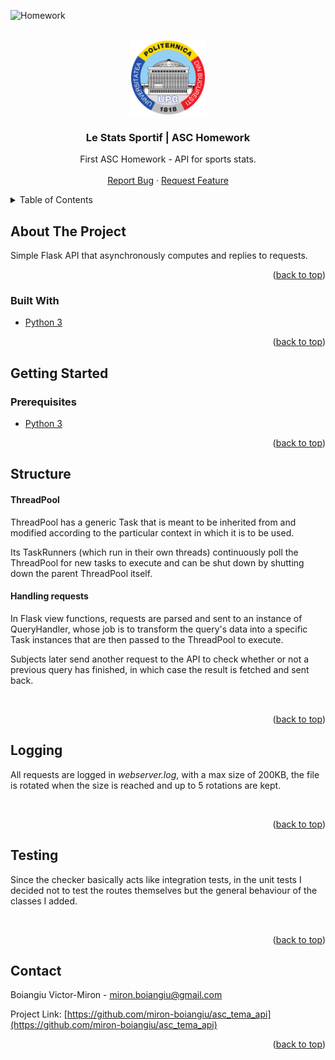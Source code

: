 <div id="top"></div>

![Homework][homework-shield]

<!-- PROJECT LOGO -->
<br />
<div align="center">
  <a href="https://github.com/miron-boiangiu/asc_tema_api">
    <img src="images/logo.png" alt="Logo" width="120" height="120">
  </a>

<h3 align="center">Le Stats Sportif | ASC Homework</h3>

  <p align="center">
    First ASC Homework - API for sports stats.
    <br />
    <br />
    <a href="https://github.com/miron-boiangiu/asc_tema_api/issues">Report Bug</a>
    ·
    <a href="https://github.com/miron-boiangiu/asc_tema_api/issues">Request Feature</a>
  </p>
</div>



<!-- TABLE OF CONTENTS -->
<details>
  <summary>Table of Contents</summary>
  <ol>
    <li>
      <a href="#about-the-project">About The Project</a>
      <ul>
        <li><a href="#built-with">Built With</a></li>
      </ul>
    </li>
    <li>
      <a href="#getting-started">Getting Started</a>
      <ul>
        <li><a href="#prerequisites">Prerequisites</a></li>
      </ul>
    </li>
    <li><a href="#structure">Structure</a></li>
    <li><a href="#logging">Logging</a></li>
    <li><a href="#testing">Testing</a></li>
    <li><a href="#contact">Contact</a></li>
  </ol>
</details>



<!-- ABOUT THE PROJECT -->
## About The Project

Simple Flask API that asynchronously computes and replies to requests.

<p align="right">(<a href="#top">back to top</a>)</p>



### Built With

* [Python 3](https://www.python.org/doc/)

<p align="right">(<a href="#top">back to top</a>)</p>



<!-- GETTING STARTED -->
## Getting Started



### Prerequisites

* [Python 3](https://www.python.org/)

<p align="right">(<a href="#top">back to top</a>)</p>

## Structure

#### ThreadPool

ThreadPool has a generic Task that is meant to be inherited from and modified according to the particular context in which it is to be used.

Its TaskRunners (which run in their own threads) continuously poll the ThreadPool for new tasks to execute and can be shut down by shutting down the parent ThreadPool itself.

#### Handling requests

In Flask view functions, requests are parsed and sent to an instance of QueryHandler, whose job is to transform the query's data into a specific Task instances that are then passed to the ThreadPool to execute.

Subjects later send another request to the API to check whether or not a previous query has finished, in which case the result is fetched and sent back.

<br>
<p align="right">(<a href="#top">back to top</a>)</p>

## Logging

All requests are logged in *webserver.log*, with a max size of 200KB, the file is rotated when the size is reached and up to 5 rotations are kept.

<br>
<p align="right">(<a href="#top">back to top</a>)</p>

## Testing

Since the checker basically acts like integration tests, in the unit tests I decided not to test the routes themselves but the general behaviour of the classes I added.

<br>
<p align="right">(<a href="#top">back to top</a>)</p>

<!-- CONTACT -->
## Contact

Boiangiu Victor-Miron - miron.boiangiu@gmail.com

Project Link: [https://github.com/miron-boiangiu/asc_tema_api](https://github.com/miron-boiangiu/asc_tema_api)

<p align="right">(<a href="#top">back to top</a>)</p>



<!-- MARKDOWN LINKS & IMAGES -->
<!-- https://www.markdownguide.org/basic-syntax/#reference-style-links -->
[contributors-shield]: https://img.shields.io/github/contributors/miron-boiangiu/streaming_platform.svg?style=for-the-badge
[contributors-url]:https://github.com/miron-boiangiu/asc_tema_api/graphs/contributors
[forks-shield]: https://img.shields.io/github/forks/miron-boiangiu/streaming_platform.svg?style=for-the-badge
[forks-url]:https://github.com/miron-boiangiu/asc_tema_api/network/members
[stars-shield]: https://img.shields.io/github/stars/miron-boiangiu/streaming_platform.svg?style=for-the-badge
[stars-url]:https://github.com/miron-boiangiu/asc_tema_api/stargazers
[issues-shield]: https://img.shields.io/github/issues/miron-boiangiu/streaming_platform.svg?style=for-the-badge
[issues-url]:https://github.com/miron-boiangiu/asc_tema_api/issues
[license-shield]: https://img.shields.io/github/license/miron-boiangiu/streaming_platform.svg?style=for-the-badge
[license-url]:https://github.com/miron-boiangiu/asc_tema_api/blob/main/LICENSE
[linkedin-shield]: https://img.shields.io/badge/-LinkedIn-black.svg?style=for-the-badge&logo=linkedin&colorB=555
[linkedin-url]: https://linkedin.com/in/miron-boiangiu
[product-screenshot]: images/screenshot.png
[homework-shield]: https://img.shields.io/badge/UPB-Homework-%23deeb34?style=for-the-badge

